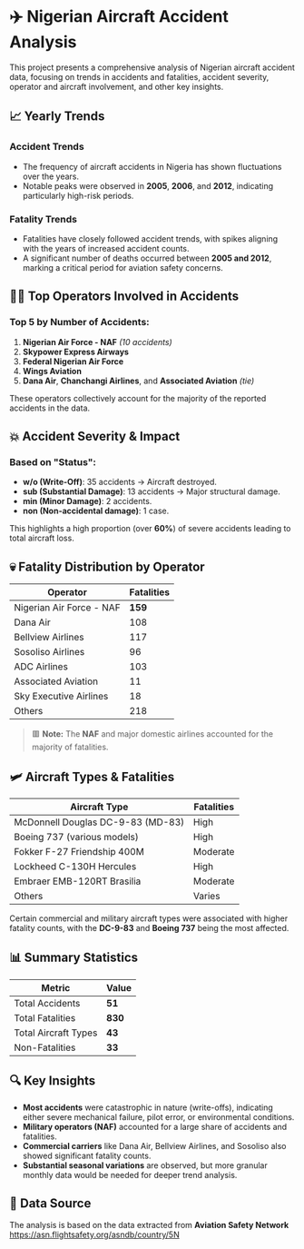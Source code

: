 # ✈️ Nigerian Aircraft Accident Analysis

This project presents a comprehensive analysis of Nigerian aircraft accident data, focusing on trends in accidents and fatalities, accident severity, operator and aircraft involvement, and other key insights.

## 📈 Yearly Trends

### Accident Trends
- The frequency of aircraft accidents in Nigeria has shown fluctuations over the years.
- Notable peaks were observed in **2005**, **2006**, and **2012**, indicating particularly high-risk periods.

### Fatality Trends
- Fatalities have closely followed accident trends, with spikes aligning with the years of increased accident counts.
- A significant number of deaths occurred between **2005 and 2012**, marking a critical period for aviation safety concerns.

## 🧍‍♂️ Top Operators Involved in Accidents

### Top 5 by Number of Accidents:
1. **Nigerian Air Force - NAF** *(10 accidents)*
2. **Skypower Express Airways**
3. **Federal Nigerian Air Force**
4. **Wings Aviation**
5. **Dana Air**, **Chanchangi Airlines**, and **Associated Aviation** *(tie)*

These operators collectively account for the majority of the reported accidents in the data.

## 💥 Accident Severity & Impact

### Based on "Status":
- **w/o (Write-Off)**: 35 accidents → Aircraft destroyed.
- **sub (Substantial Damage)**: 13 accidents → Major structural damage.
- **min (Minor Damage)**: 2 accidents.
- **non (Non-accidental damage)**: 1 case.

This highlights a high proportion (over **60%**) of severe accidents leading to total aircraft loss.

## 💀 Fatality Distribution by Operator

| Operator                     | Fatalities |
|-----------------------------|------------|
| Nigerian Air Force - NAF    | **159**    |
| Dana Air                    | 108        |
| Bellview Airlines           | 117        |
| Sosoliso Airlines           | 96         |
| ADC Airlines                | 103        |
| Associated Aviation         | 11         |
| Sky Executive Airlines      | 18         |
| Others                      | 218        |

> 🟥 **Note:** The **NAF** and major domestic airlines accounted for the majority of fatalities.

## 🛩️ Aircraft Types & Fatalities

| Aircraft Type                          | Fatalities |
|----------------------------------------|------------|
| McDonnell Douglas DC-9-83 (MD-83)      | High       |
| Boeing 737 (various models)            | High       |
| Fokker F-27 Friendship 400M            | Moderate   |
| Lockheed C-130H Hercules               | High       |
| Embraer EMB-120RT Brasilia             | Moderate   |
| Others                                 | Varies     |

Certain commercial and military aircraft types were associated with higher fatality counts, with the **DC-9-83** and **Boeing 737** being the most affected.

## 📊 Summary Statistics

| Metric               | Value       |
|----------------------|-------------|
| Total Accidents      | **51**      |
| Total Fatalities     | **830**     |
| Total Aircraft Types | **43**      |
| Non-Fatalities       | **33**      |

## 🔍 Key Insights

- **Most accidents** were catastrophic in nature (write-offs), indicating either severe mechanical failure, pilot error, or environmental conditions.
- **Military operators (NAF)** accounted for a large share of accidents and fatalities.
- **Commercial carriers** like Dana Air, Bellview Airlines, and Sosoliso also showed significant fatality counts.
- **Substantial seasonal variations** are observed, but more granular monthly data would be needed for deeper trend analysis.

## 📁 Data Source

The analysis is based on the data extracted from **Aviation Safety Network**
https://asn.flightsafety.org/asndb/country/5N

